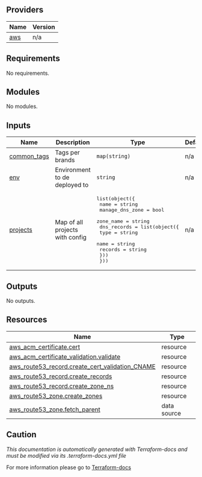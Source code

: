 <!-- BEGIN_TF_DOCS -->

## Providers

| Name | Version |
|------|---------|
| <a name="provider_aws"></a> [aws](#provider\_aws) | n/a |
## Requirements

No requirements.
## Modules

No modules.
## Inputs

| Name | Description | Type | Default | Required |
|------|-------------|------|---------|:--------:|
| <a name="input_common_tags"></a> [common\_tags](#input\_common\_tags) | Tags per brands | `map(string)` | n/a | yes |
| <a name="input_env"></a> [env](#input\_env) | Environment to de deployed to | `string` | n/a | yes |
| <a name="input_projects"></a> [projects](#input\_projects) | Map of all projects with config | <pre>list(object({<br>    name            = string<br>    manage_dns_zone = bool<br>    zone_name       = string<br>    dns_records = list(object({<br>      type    = string<br>      name    = string<br>      records = string<br>    }))<br>  }))</pre> | n/a | yes |
## Outputs

No outputs.
## Resources

| Name | Type |
|------|------|
| [aws_acm_certificate.cert](https://registry.terraform.io/providers/hashicorp/aws/latest/docs/resources/acm_certificate) | resource |
| [aws_acm_certificate_validation.validate](https://registry.terraform.io/providers/hashicorp/aws/latest/docs/resources/acm_certificate_validation) | resource |
| [aws_route53_record.create_cert_validation_CNAME](https://registry.terraform.io/providers/hashicorp/aws/latest/docs/resources/route53_record) | resource |
| [aws_route53_record.create_records](https://registry.terraform.io/providers/hashicorp/aws/latest/docs/resources/route53_record) | resource |
| [aws_route53_record.create_zone_ns](https://registry.terraform.io/providers/hashicorp/aws/latest/docs/resources/route53_record) | resource |
| [aws_route53_zone.create_zones](https://registry.terraform.io/providers/hashicorp/aws/latest/docs/resources/route53_zone) | resource |
| [aws_route53_zone.fetch_parent](https://registry.terraform.io/providers/hashicorp/aws/latest/docs/data-sources/route53_zone) | data source |

## Caution

*This documentation is automatically generated with Terraform-docs and must be modified via its .terraform-docs.yml file*

For more information please go to [Terraform-docs](https://terraform-docs.io)
<!-- END_TF_DOCS -->